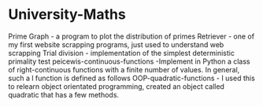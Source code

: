 # University-Maths
Prime Graph - a program to plot the distribution of primes
Retriever - one of my first website scrapping programs, just used to understand web scrapping
Trial division - implementation of the simplest deterministic primality test
peicewis-continuous-functions -Implement in Python a class of right-continuous functions with a finite number of values. In general, such a l function is defined as follows
OOP-quadratic-functions - I used this to relearn object orientated programming, created an object called quadratic that has a few methods. 
